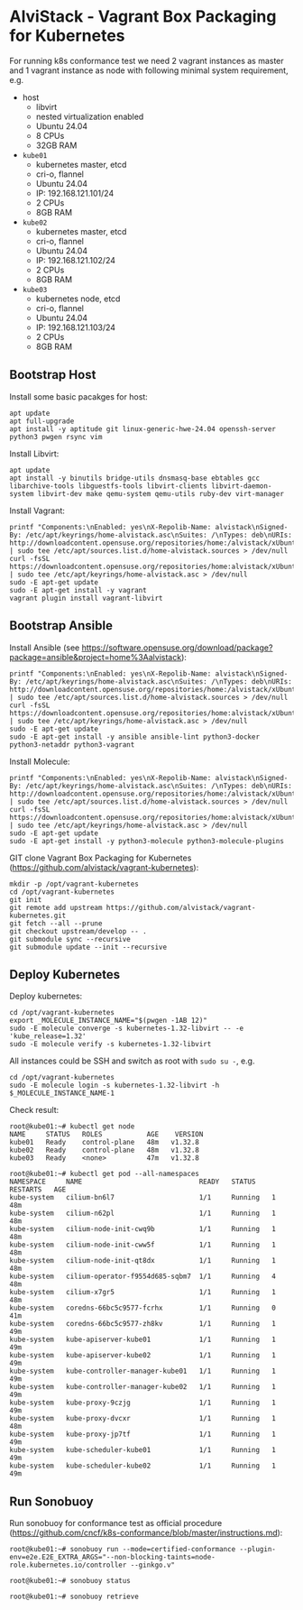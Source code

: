 # AlviStack - Vagrant Box Packaging for Kubernetes

For running k8s conformance test we need 2 vagrant instances as master
and 1 vagrant instance as node with following minimal system
requirement, e.g.

- host
  - libvirt
  - nested virtualization enabled
  - Ubuntu 24.04
  - 8 CPUs
  - 32GB RAM
- `kube01`
  - kubernetes master, etcd
  - cri-o, flannel
  - Ubuntu 24.04
  - IP: 192.168.121.101/24
  - 2 CPUs
  - 8GB RAM
- `kube02`
  - kubernetes master, etcd
  - cri-o, flannel
  - Ubuntu 24.04
  - IP: 192.168.121.102/24
  - 2 CPUs
  - 8GB RAM
- `kube03`
  - kubernetes node, etcd
  - cri-o, flannel
  - Ubuntu 24.04
  - IP: 192.168.121.103/24
  - 2 CPUs
  - 8GB RAM

## Bootstrap Host

Install some basic pacakges for host:

    apt update
    apt full-upgrade
    apt install -y aptitude git linux-generic-hwe-24.04 openssh-server python3 pwgen rsync vim

Install Libvirt:

    apt update
    apt install -y binutils bridge-utils dnsmasq-base ebtables gcc libarchive-tools libguestfs-tools libvirt-clients libvirt-daemon-system libvirt-dev make qemu-system qemu-utils ruby-dev virt-manager

Install Vagrant:

    printf "Components:\nEnabled: yes\nX-Repolib-Name: alvistack\nSigned-By: /etc/apt/keyrings/home-alvistack.asc\nSuites: /\nTypes: deb\nURIs: http://downloadcontent.opensuse.org/repositories/home:/alvistack/xUbuntu_24.04\n" | sudo tee /etc/apt/sources.list.d/home-alvistack.sources > /dev/null
    curl -fsSL https://downloadcontent.opensuse.org/repositories/home:alvistack/xUbuntu_24.04/Release.key | sudo tee /etc/apt/keyrings/home-alvistack.asc > /dev/null
    sudo -E apt-get update
    sudo -E apt-get install -y vagrant
    vagrant plugin install vagrant-libvirt

## Bootstrap Ansible

Install Ansible (see
<https://software.opensuse.org/download/package?package=ansible&project=home%3Aalvistack>):

    printf "Components:\nEnabled: yes\nX-Repolib-Name: alvistack\nSigned-By: /etc/apt/keyrings/home-alvistack.asc\nSuites: /\nTypes: deb\nURIs: http://downloadcontent.opensuse.org/repositories/home:/alvistack/xUbuntu_24.04\n" | sudo tee /etc/apt/sources.list.d/home-alvistack.sources > /dev/null
    curl -fsSL https://downloadcontent.opensuse.org/repositories/home:alvistack/xUbuntu_24.04/Release.key | sudo tee /etc/apt/keyrings/home-alvistack.asc > /dev/null
    sudo -E apt-get update
    sudo -E apt-get install -y ansible ansible-lint python3-docker python3-netaddr python3-vagrant

Install Molecule:

    printf "Components:\nEnabled: yes\nX-Repolib-Name: alvistack\nSigned-By: /etc/apt/keyrings/home-alvistack.asc\nSuites: /\nTypes: deb\nURIs: http://downloadcontent.opensuse.org/repositories/home:/alvistack/xUbuntu_24.04\n" | sudo tee /etc/apt/sources.list.d/home-alvistack.sources > /dev/null
    curl -fsSL https://downloadcontent.opensuse.org/repositories/home:alvistack/xUbuntu_24.04/Release.key | sudo tee /etc/apt/keyrings/home-alvistack.asc > /dev/null
    sudo -E apt-get update
    sudo -E apt-get install -y python3-molecule python3-molecule-plugins

GIT clone Vagrant Box Packaging for Kubernetes
(<https://github.com/alvistack/vagrant-kubernetes>):

    mkdir -p /opt/vagrant-kubernetes
    cd /opt/vagrant-kubernetes
    git init
    git remote add upstream https://github.com/alvistack/vagrant-kubernetes.git
    git fetch --all --prune
    git checkout upstream/develop -- .
    git submodule sync --recursive
    git submodule update --init --recursive

## Deploy Kubernetes

Deploy kubernetes:

    cd /opt/vagrant-kubernetes
    export _MOLECULE_INSTANCE_NAME="$(pwgen -1AB 12)"
    sudo -E molecule converge -s kubernetes-1.32-libvirt -- -e 'kube_release=1.32'
    sudo -E molecule verify -s kubernetes-1.32-libvirt

All instances could be SSH and switch as root with `sudo su -`, e.g.

    cd /opt/vagrant-kubernetes
    sudo -E molecule login -s kubernetes-1.32-libvirt -h $_MOLECULE_INSTANCE_NAME-1

Check result:

    root@kube01:~# kubectl get node
    NAME     STATUS   ROLES           AGE    VERSION
    kube01   Ready    control-plane   48m   v1.32.8
    kube02   Ready    control-plane   48m   v1.32.8
    kube03   Ready    <none>          47m   v1.32.8

    root@kube01:~# kubectl get pod --all-namespaces
    NAMESPACE     NAME                             READY   STATUS    RESTARTS   AGE
    kube-system   cilium-bn6l7                     1/1     Running   1          48m
    kube-system   cilium-n62pl                     1/1     Running   1          48m
    kube-system   cilium-node-init-cwq9b           1/1     Running   1          48m
    kube-system   cilium-node-init-cww5f           1/1     Running   1          48m
    kube-system   cilium-node-init-qt8dx           1/1     Running   1          48m
    kube-system   cilium-operator-f9554d685-sqbm7  1/1     Running   4          48m
    kube-system   cilium-x7gr5                     1/1     Running   1          48m
    kube-system   coredns-66bc5c9577-fcrhx         1/1     Running   0          41m
    kube-system   coredns-66bc5c9577-zh8kv         1/1     Running   1          49m
    kube-system   kube-apiserver-kube01            1/1     Running   1          49m
    kube-system   kube-apiserver-kube02            1/1     Running   1          49m
    kube-system   kube-controller-manager-kube01   1/1     Running   1          49m
    kube-system   kube-controller-manager-kube02   1/1     Running   1          49m
    kube-system   kube-proxy-9czjg                 1/1     Running   1          49m
    kube-system   kube-proxy-dvcxr                 1/1     Running   1          48m
    kube-system   kube-proxy-jp7tf                 1/1     Running   1          49m
    kube-system   kube-scheduler-kube01            1/1     Running   1          49m
    kube-system   kube-scheduler-kube02            1/1     Running   1          49m

## Run Sonobuoy

Run sonobuoy for conformance test as official procedure
(<https://github.com/cncf/k8s-conformance/blob/master/instructions.md>):

    root@kube01:~# sonobuoy run --mode=certified-conformance --plugin-env=e2e.E2E_EXTRA_ARGS="--non-blocking-taints=node-role.kubernetes.io/controller --ginkgo.v"

    root@kube01:~# sonobuoy status

    root@kube01:~# sonobuoy retrieve

